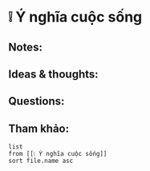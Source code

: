 # ❕ Ý nghĩa cuộc sống

## Notes:


## Ideas & thoughts:

## Questions:


## Tham khảo:
```dataview
list
from [[❕ Ý nghĩa cuộc sống]]
sort file.name asc
```